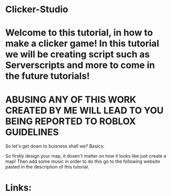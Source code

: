 # Clicker-Studio

# Welcome to this tutorial, in how to make a clicker game! In this tutorial we will be creating script such as Serverscripts and more to come in the future tutorials!

# ABUSING ANY OF THIS WORK CREATED BY ME WILL LEAD TO YOU BEING REPORTED TO ROBLOX GUIDELINES
 So let's get down to buisness shall we?
Basics:


So firstly design your map, it dosen't matter on how it looks like just create a map!
Then add some music in order to do this go to the following website pasted in the description of this tutorial.














































































































































































# Links:
